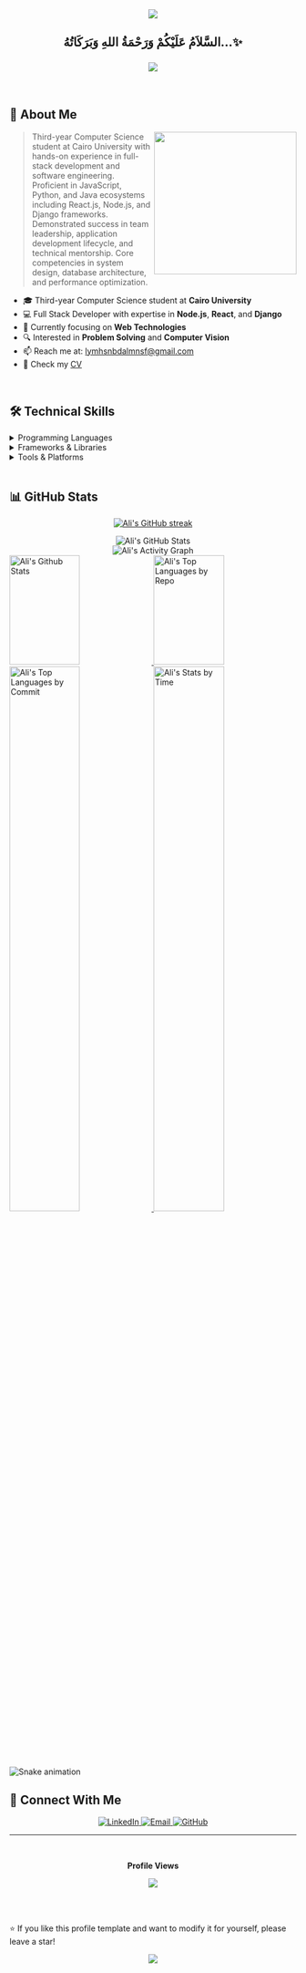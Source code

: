 <div align="center">
  <img src="https://capsule-render.vercel.app/api?type=waving&color=gradient&height=200&section=header&text=Ali'20Mohsen&fontSize=80&fontAlignY=35&animation=twinkling&fontColor=white" />
</div>

<div align='center'>

## <b>السَّلاَمُ عَلَيْكُمْ وَرَحْمَةُ اللهِ وَبَرَكَاتُهُ...✨</b>

</div>

<h3 align="center">
    <img src="https://readme-typing-svg.herokuapp.com/?font=Righteous&size=35&center=true&vCenter=true&width=500&height=70&duration=4000&lines=Hi+There!+👋;I'm+Ali+Mohsen!;Full+Stack+Developer;Computer+Science+Student" />
</h3>

<br/>

## 🚀 About Me

<picture> <img align="right" src="https://github.com/7oSkaaa/7oSkaaa/blob/main/Images/Right_Side.gif?raw=true" width = 250px></picture>

>  Third-year Computer Science student at Cairo University with hands-on experience in full-stack development and software engineering. Proficient in JavaScript, Python, and Java ecosystems including
 React.js, Node.js, and Django frameworks. Demonstrated success in team leadership, application development lifecycle, and technical mentorship. Core competencies in system design, database architecture,
 and performance optimization.

- 🎓 Third-year Computer Science student at **Cairo University**
- 💻 Full Stack Developer with expertise in **Node.js**, **React**, and **Django**
- 🌱 Currently focusing on **Web Technologies**
- 🔍 Interested in **Problem Solving** and **Computer Vision**
- 📫 Reach me at: [lymhsnbdalmnsf@gmail.com](mailto:lymhsnbdalmnsf@gmail.com)
- 📄 Check my [CV](https://github.com/aliMohsenAbdElMonsef/My-CV)

<br/>

## 🛠️ Technical Skills

<details>
<summary>Programming Languages</summary>
<br/>

![Python](https://img.shields.io/badge/Python-3776AB?style=for-the-badge&logo=python&logoColor=white)
![JavaScript](https://img.shields.io/badge/JavaScript-F7DF1E?style=for-the-badge&logo=javascript&logoColor=black)
![Java](https://img.shields.io/badge/Java-ED8B00?style=for-the-badge&logo=openjdk&logoColor=white)
![C++](https://img.shields.io/badge/C++-00599C?style=for-the-badge&logo=c%2B%2B&logoColor=white)
![SQL](https://img.shields.io/badge/SQL-4479A1?style=for-the-badge&logo=mysql&logoColor=white)
![HTML5](https://img.shields.io/badge/HTML5-E34F26?style=for-the-badge&logo=html5&logoColor=white)
![CSS3](https://img.shields.io/badge/CSS3-1572B6?style=for-the-badge&logo=css3&logoColor=white)

</details>

<details>
<summary>Frameworks & Libraries</summary>
<br/>
  
![Django](https://img.shields.io/badge/Django-092E20?style=for-the-badge&logo=django&logoColor=white)
![Spring Boot](https://img.shields.io/badge/Spring_Boot-6DB33F?style=for-the-badge&logo=spring-boot&logoColor=white)

</details>

<details>
<summary>Tools & Platforms</summary>
<br/>

![Git](https://img.shields.io/badge/Git-F05032?style=for-the-badge&logo=git&logoColor=white)
![MySQL](https://img.shields.io/badge/MySQL-4479A1?style=for-the-badge&logo=mysql&logoColor=white)

</details>

<br/>

## 📊 GitHub Stats

<p align="center">
    <a href="https://github-readme-streak-stats.herokuapp.com/?user=aliMohsenAbdElMonsef&theme=radical&hide_border=true">
      <img src="https://github-readme-streak-stats.herokuapp.com/?user=aliMohsenAbdElMonsef&theme=radical&hide_border=true" alt="Ali's GitHub streak"/>
    </a>
</p>

<div align="center">
  <img src="https://github-readme-stats.vercel.app/api?username=aliMohsenAbdElMonsef&show_icons=true&theme=radical&hide_border=true" alt="Ali's GitHub Stats" />
</div>

<div align="center">
  <img src="https://github-readme-activity-graph.vercel.app/graph?username=aliMohsenAbdElMonsef&custom_title=Ali's%20GitHub%20Activity%20Graph&bg_color=141321&color=A9FEF7&line=626069&point=F8D847&area_color=FE428E&title_color=FE428E&area=true" alt="Ali's Activity Graph" />
</div>

<a> 
  <a href="https://denvercoder1-github-readme-stats.vercel.app/api?username=aliMohsenAbdElMonsef&show_icons=true&count_private=true&theme=radical&hide_border=true">
    <img alt="Ali's Github Stats" src="https://denvercoder1-github-readme-stats.vercel.app/api?username=aliMohsenAbdElMonsef&show_icons=true&count_private=true&theme=radical" height="192px" width="49.5%"/>
  </a>
  <a href="https://github.com/aliMohsenAbdElMonsef">
    <img alt="Ali's Top Languages by Repo" src="https://github-readme-stats.vercel.app/api/top-langs/?username=aliMohsenAbdElMonsef&langs_count=8&layout=compact&theme=radical" height="192px" width="49.5%"/>
  </a>
</a>

<a href="https://github.com/aliMohsenAbdElMonsef">
  <img alt="Ali's Top Languages by Commit" src="https://github-profile-summary-cards.vercel.app/api/cards/most-commit-language?username=aliMohsenAbdElMonsef&theme=radical" width="49.5%" />
  <img alt="Ali's Stats by Time" src="https://github-profile-summary-cards.vercel.app/api/cards/productive-time?username=aliMohsenAbdElMonsef&theme=radical" width="49.5%" />
</a>

<!-- Snake Animation -->
<img src="https://raw.githubusercontent.com/aliMohsenAbdElMonsef/aliMohsenAbdElMonsef/output/snake.svg" alt="Snake animation" />

## 🤝 Connect With Me

<p align="center">
  <a href="https://www.linkedin.com/in/ali-mohsen-abd-el-monsef/">
    <img src="https://img.shields.io/badge/LinkedIn-0077B5?style=for-the-badge&logo=linkedin&logoColor=white" alt="LinkedIn"/>
  </a>
  <a href="mailto:lymhsnbdalmnsf@gmail.com">
    <img src="https://img.shields.io/badge/Gmail-D14836?style=for-the-badge&logo=gmail&logoColor=white" alt="Email"/>
  </a>
  <a href="https://github.com/aliMohsenAbdElMonsef">
    <img src="https://img.shields.io/badge/GitHub-100000?style=for-the-badge&logo=github&logoColor=white" alt="GitHub"/>
  </a>
</p>

---

<!-- Visitors Count -->
<div align="center">
  <br/><p align="centre"><b>Profile Views</b></p>  
  <p align="center">
    <a href="https://profile-counter.glitch.me/aliMohsenAbdElMonsef/count.svg">
  <img align="center" src="https://profile-counter.glitch.me/aliMohsenAbdElMonsef/count.svg" />
      </a>
  </p>
  <br/>
</div>

<br/>

⭐️ If you like this profile template and want to modify it for yourself, please leave a star!

<div align="center">
  <img src="https://capsule-render.vercel.app/api?type=waving&color=gradient&height=100&section=footer" />
</div>

